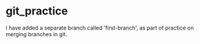 # git_practice
I have added a separate branch called 'first-branch', as part of practice on merging branches
in git.
